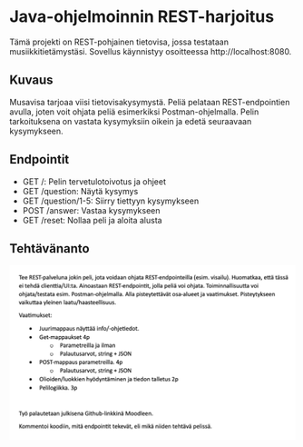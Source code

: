 # Java-ohjelmoinnin REST-harjoitus

Tämä projekti on REST-pohjainen tietovisa, jossa testataan musiikkitietämystäsi. Sovellus käynnistyy osoitteessa http://localhost:8080.


## Kuvaus

Musavisa tarjoaa viisi tietovisakysymystä. Peliä pelataan REST-endpointien avulla, joten voit ohjata peliä esimerkiksi Postman-ohjelmalla. Pelin tarkoituksena on vastata kysymyksiin oikein ja edetä seuraavaan kysymykseen.


## Endpointit

- GET /: Pelin tervetulotoivotus ja ohjeet
- GET /question: Näytä kysymys
- GET /question/1-5: Siirry tiettyyn kysymykseen
- POST /answer: Vastaa kysymykseen
- GET /reset: Nollaa peli ja aloita alusta

## Tehtävänanto

![Tehtävänanto](Tehtävänanto.png)
